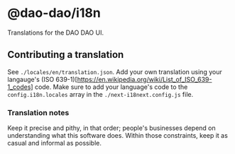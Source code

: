 # @dao-dao/i18n

Translations for the DAO DAO UI.

## Contributing a translation

See `./locales/en/translation.json`. Add your own translation using your langauge's (ISO 639-1)[https://en.wikipedia.org/wiki/List_of_ISO_639-1_codes] code. Make sure to add your language's code to the `config.i18n.locales` array in the `./next-i18next.config.js` file.

### Translation notes

Keep it precise and pithy, in that order; people's businesses depend on understanding what this software does. Within those constraints, keep it as casual and informal as possible.
